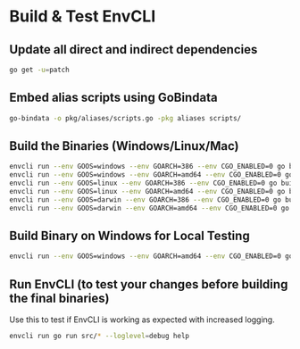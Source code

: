 # Build & Test EnvCLI

## Update all direct and indirect dependencies

```bash
go get -u=patch
```

## Embed alias scripts using GoBindata

```bash
go-bindata -o pkg/aliases/scripts.go -pkg aliases scripts/
```

## Build the Binaries (Windows/Linux/Mac)

```bash
envcli run --env GOOS=windows --env GOARCH=386 --env CGO_ENABLED=0 go build -o build/envcli_windows_386 -ldflags="-w" src/*
envcli run --env GOOS=windows --env GOARCH=amd64 --env CGO_ENABLED=0 go build -o build/envcli_windows_amd64 -ldflags="-w" src/*
envcli run --env GOOS=linux --env GOARCH=386 --env CGO_ENABLED=0 go build -o build/envcli_linux_386 -ldflags="-w" src/*
envcli run --env GOOS=linux --env GOARCH=amd64 --env CGO_ENABLED=0 go build -o build/envcli_linux_amd64 -ldflags="-w" src/*
envcli run --env GOOS=darwin --env GOARCH=386 --env CGO_ENABLED=0 go build -o build/envcli_darwin_386 -ldflags="-w" src/*
envcli run --env GOOS=darwin --env GOARCH=amd64 --env CGO_ENABLED=0 go build -o build/envcli_darwin_amd64 -ldflags="-w" src/*
```

## Build Binary on Windows for Local Testing

```bash
envcli run --env GOOS=windows --env GOARCH=amd64 --env CGO_ENABLED=0 go build -o build/envcli.exe -ldflags="-w" src/*
```

## Run EnvCLI (to test your changes before building the final binaries)

Use this to test if EnvCLI is working as expected with increased logging.

```bash
envcli run go run src/* --loglevel=debug help
```
